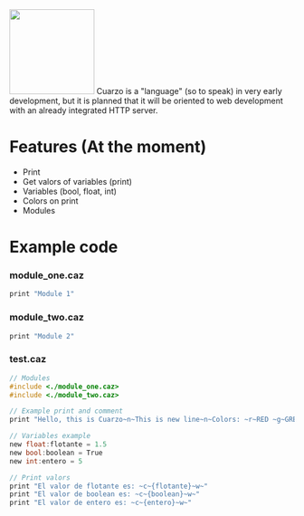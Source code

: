 <img src="https://i.imgur.com/rdXQF8s.png" width="150">
Cuarzo is a "language" (so to speak) in very early development, but it is planned that it will be oriented to web development with an already integrated HTTP server.

# Features (At the moment)
- Print
- Get valors of variables (print)
- Variables (bool, float, int)
- Colors on print
- Modules

# Example code
### module_one.caz
```c
print "Module 1"
```
### module_two.caz
```c
print "Module 2"
```
### test.caz
```c
// Modules
#include <./module_one.caz>
#include <./module_two.caz>

// Example print and comment
print "Hello, this is Cuarzo~n~This is new line~n~Colors: ~r~RED ~g~GREEN ~y~YELLOW ~b~BLUE ~m~MAGENTA ~c~CYAN ~w~WHITE ~n~"

// Variables example
new float:flotante = 1.5
new bool:boolean = True
new int:entero = 5

// Print valors
print "El valor de flotante es: ~c~{flotante}~w~"
print "El valor de boolean es: ~c~{boolean}~w~"
print "El valor de entero es: ~c~{entero}~w~"
```
